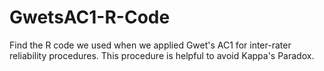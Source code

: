 # GwetsAC1-R-Code
Find the R code we used when we applied Gwet's AC1 for inter-rater reliability procedures. This procedure is helpful to avoid Kappa's Paradox.

